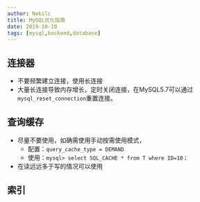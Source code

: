 ```yaml
---
author: Nekilc
title: MySQL优化指南
date: 2019-10-10
tags: [mysql,backend,database]
---
```



## 连接器

- 不要频繁建立连接，使用长连接
- 大量长连接导致内存增长，定时关闭连接，在MySQL5.7可以通过`mysql_reset_connection`重置连接。

## 查询缓存

- 尽量不要使用，如确需使用手动按需使用模式，
  - 配置：`query_cache_type = DEMAND` 
  - 使用：`mysql> select SQL_CACHE * from T where ID=10；`
- 在读远远多于写的情况可以使用

## 索引